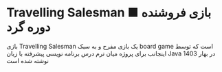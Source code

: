 <div dir=&quotrtl&quot>

# Travelling Salesman ■ بازی فروشنده دوره گرد 

</div>

بازی Travelling Salesman یک بازی مفرح و به سبک board game است که توسط اینجانب برای پروژه میان ترم درس برنامه نویسی پیشرفته با زبان Java در بهار 1403 نوشته شده است  
